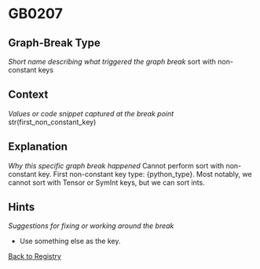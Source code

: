 # GB0207

## Graph-Break Type
*Short name describing what triggered the graph break*
sort with non-constant keys

## Context
*Values or code snippet captured at the break point*
str(first_non_constant_key)

## Explanation
*Why this specific graph break happened*
Cannot perform sort with non-constant key. First non-constant key type: {python_type}. Most notably, we cannot sort with Tensor or SymInt keys, but we can sort ints.

## Hints
*Suggestions for fixing or working around the break*
- Use something else as the key.



[Back to Registry](../index.md)
